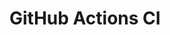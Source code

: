 # GitHub Actions CI






























































































































































































